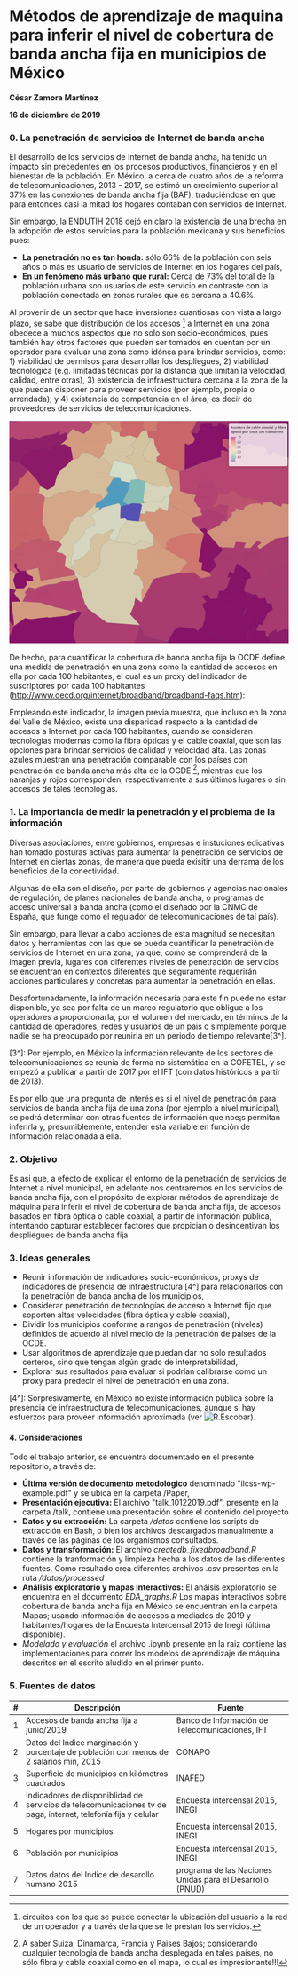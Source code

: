 # Métodos de aprendizaje de maquina para inferir el nivel de cobertura de banda ancha fija en municipios  de México

**César Zamora Martínez**

**16 de diciembre de 2019**

### 0. La penetración de servicios de Internet de banda ancha

El desarrollo de los servicios de Internet de banda ancha, ha tenido un impacto sin precedentes en los procesos productivos, financieros y en el bienestar de la población. En México, a cerca de cuatro años de la reforma de telecomunicaciones, 2013 - 2017, se estimó un crecimiento superior al 37\% en las conexiones de banda ancha fija (BAF), traduciéndose en que para entonces casi la mitad los hogares contaban con servicios de Internet.

 Sin embargo, la ENDUTIH 2018 dejó en claro la existencia de una brecha en la adopción de estos servicios para la población mexicana y sus beneficios pues:

* **La penetración no es tan honda:** sólo 66\% de la población con seis años o más es usuario de servicios de Internet en los hogares del país,
* **En un fenómeno más urbano que rural:** Cerca de 73\% del total de la población urbana son usuarios de este servicio en contraste con la población conectada en zonas rurales que es cercana a 40.6\%.

Al provenir de un sector que hace inversiones cuantiosas con vista a largo plazo, se sabe que distribución de los accesos [^1] a Internet en una zona obedece a muchos aspectos que no solo son socio-económicos, pues también hay  otros factores que pueden ser tomados en cuentan por un operador para evaluar una zona como idónea para brindar servicios, como: 1) viabilidad de permisos para desarrollar los despliegues, 2) viabilidad tecnológica (e.g. limitadas técnicas por la distancia que limitan la velocidad, calidad, entre otras), 3) existencia de infraestructura cercana a la zona de la que puedan disponer para proveer servicios (por ejemplo, propia o arrendada); y 4) existencia de competencia en el área; es decir de proveedores de servicios de telecomunicaciones.

[^1]: circuitos con los que se puede conectar la ubicación del usuario a la red de un operador y a través de la que se le prestan los servicios.

![Penetración de banda ancha por cada 100 habitantes en Ciudad de México, a Junio 2018](Paper/images/pen_habs_cdmx.png)

De hecho, para cuantificar la cobertura de banda ancha fija la OCDE define una medida de penetración en una zona como la cantidad de accesos en ella por cada 100 habitantes, el cual es un proxy del indicador de suscriptores por cada 100 habitantes (http://www.oecd.org/internet/broadband/broadband-faqs.htm):

Empleando este indicador, la imagen previa muestra, que incluso en la zona del Valle de México, existe una disparidad respecto a la cantidad de accesos a Internet por cada 100 habitantes, cuando se consideran tecnologías modernas como la fibra ópticas y el cable coaxial, que son las opciones para brindar servicios de calidad y velocidad alta. Las zonas azules muestran una penetración comparable con los países con penetración de banda ancha más alta de la OCDE [^2], mientras que los naranjas y rojos corresponden, respectivamente a sus últimos lugares o sin accesos de tales tecnologías.

[^2]: A saber Suiza, Dinamarca, Francia y Paises Bajos; considerando cualquier tecnología de banda ancha desplegada en tales países, no sólo fibra y cable coaxial como en el mapa, lo cual es impresionante!!!

### 1. La importancia de medir la penetración y el problema de la información

Diversas asociaciones, entre gobiernos, empresas e instuciones edicativas han tomado posturas activas para aumentar la penetración de servicios de Internet en ciertas zonas, de manera que pueda exisitir una derrama de los beneficios de la conectividad.

Algunas de ella son el diseño, por parte de gobiernos y agencias nacionales de regulación, de planes nacionales de banda ancha, o programas de acceso universal a banda ancha (como el diseñado por la CNMC de España, que funge como el regulador de telecomunicaciones de tal país).

Sin embargo, para llevar a cabo acciones de esta magnitud se necesitan datos y herramientas con las que se pueda cuantificar la penetración de servicios de Internet en una zona, ya que, como se comprenderá de la imagen previa, lugares con diferentes niveles de penetración de servicios se encuentran en contextos diferentes que seguramente requerirán acciones particulares y concretas para aumentar la penetración en ellas.

Desafortunadamente, la información necesaria para este fin puede no estar disponible, ya sea por falta de un marco regulatorio que obligue a los operadores a proporcionarla, por el volumen del mercado, en términos de la cantidad de operadores, redes y usuarios de un pais o simplemente porque nadie se ha preocupado por reunirla en un periodo de tiempo relevante[3^].

[3^]: Por ejemplo, en México la información relevante de los sectores de telecomunicaciones se reunia de forma no sistemática en la COFETEL, y se empezó a publicar a partir de 2017 por el IFT (con datos históricos a partir de 2013).

Es por ello que una pregunta de interés es si el nivel de penetración para servicios de banda ancha fija de una zona (por ejemplo a nivel municipal), se podrá determinar con otras fuentes de información que noe¡s permitan inferirla y, presumiblemente, entender esta variable en función de información relacionada a ella.

### 2. Objetivo

Es asi que, a efecto de explicar el entorno de la penetración de servicios de Internet a nivel municipal, en adelante nos centraremos en los servicios de banda ancha fija, con el propósito de explorar métodos de aprendizaje de máquina para inferir el nivel de cobertura de banda ancha fija, de accesos basados en fibra óptica o cable coaxial, a partir de información pública, intentando capturar establecer factores que propician o desincentivan los despliegues de banda ancha fija.

### 3. Ideas generales

* Reunir información de indicadores socio-económicos, proxys de indicadores de presencia de infraestructura [4^] para relacionarlos con la penetración de banda ancha de los municipios,
* Considerar penetración de tecnologías de acceso a Internet fijo que soporten altas velocidades (fibra óptica y cable coaxial),
* Dividir los municipios conforme a rangos de penetración (niveles) definidos de acuerdo al nivel medio de la penetración de países de la OCDE.
* Usar algoritmos de aprendizaje que puedan dar no solo resultados certeros, sino que tengan algún grado de interpretabilidad,
* Explorar sus resultados para evaluar si podrían calibrarse como un proxy para predecir el nivel de penetración en una zona.

[4^]: Sorpresivamente, en México no existe información pública sobre la presencia de infraestructura de telecomunicaciones, aunque si hay esfuerzos para proveer información aproximada (ver ![R.Escobar](http://www.revistas-conacyt.unam.mx/trimestre/index.php/te/article/view/537/1039)).

#### 4. Consideraciones

Todo el trabajo anterior, se encuentra documentado en el presente repositorio, a través de:

*  **Última versión de documento metodológico** denominado "ilcss-wp-example.pdf" y se ubica en la carpeta /Paper,
* **Presentación ejecutiva:** El archivo "talk_10122019.pdf", presente en la carpeta /talk, contiene una presentación sobre el contenido del proyecto
* **Datos y su extracción:** La carpeta */datos* contiene los scripts de extracción en Bash, o bien los archivos descargados manualmente a través de las páginas de los organismos consultados.
* **Datos y transformación:** El archivo *createdb_fixedbroadband.R* contiene la tranformación y limpieza hecha a los datos de las diferentes fuentes. Como resultado crea diferentes archivos .csv presentes en la ruta */datos/processed*
* **Análisis exploratorio y mapas interactivos:** El anáisis exploratorio se encuentra en el documento *EDA_graphs.R* Los mapas interactivos sobre cobertura de banda ancha fija en México se encuentran en la carpeta Mapas; usando información de accesos a mediados de 2019 y habitantes/hogares de la Encuesta Intercensal 2015 de Inegi (última disponible).
* *Modelado y evaluación* el archivo .ipynb presente en la raiz contiene las implementaciones para correr los modelos de aprendizaje de máquina descritos en el escrito aludido en el primer punto.

### 5. Fuentes de datos

| # | Descripción | Fuente |
|---|----------------------------------------------------------------------------------------------------------------|--------|
| 1 | Accesos de banda ancha fija a junio/2019  | Banco de Información de Telecomunicaciones, IFT |
| 2 | Datos del Indice marginación y porcentaje de población con menos de 2 salarios min, 2015  | CONAPO |
| 3 |  Superficie de municipios en kilómetros cuadrados  | INAFED |
| 4 |  Indicadores de disponiblidad de servicios de telecomunicaciones tv de paga, internet, telefonía fija y celular | Encuesta intercensal 2015, INEGI |
| 5 |  Hogares por municipios  | Encuesta intercensal 2015, INEGI |
| 6 |  Población por municipios  |Encuesta intercensal 2015, INEGI  |
| 7 |  Datos datos del Indice de desarollo humano 2015 | programa de las Naciones Unidas para el Desarrollo (PNUD) |

